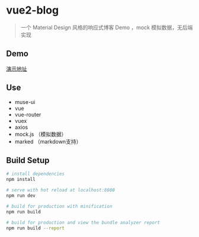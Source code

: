 # vue2-blog
> 一个 Material Design 风格的响应式博客 Demo ，mock 模拟数据，无后端实现

## Demo
[演示地址](https://barrychen.cn:5000)

## Use
- muse-ui
- vue
- vue-router
- vuex
- axios
- mock.js （模拟数据）
- marked （markdown支持）

## Build Setup
``` bash
# install dependencies
npm install

# serve with hot reload at localhost:8080
npm run dev

# build for production with minification
npm run build

# build for production and view the bundle analyzer report
npm run build --report
```
